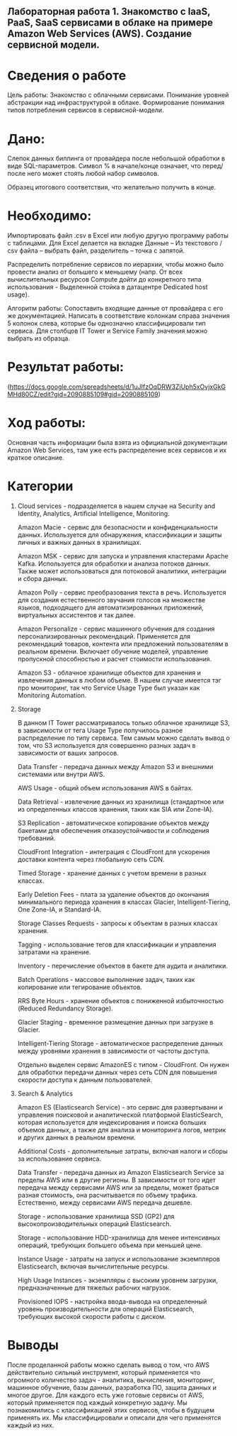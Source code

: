 ## Лабораторная работа 1. Знакомство с IaaS, PaaS, SaaS сервисами в облаке на примере Amazon Web Services (AWS). Создание сервисной модели.
# Сведения о работе

Цель работы: Знакомство с облачными сервисами. Понимание уровней абстракции над инфраструктурой в облаке. Формирование понимания типов потребления сервисов в сервисной-модели.

# Дано:

Слепок данных биллинга от провайдера после небольшой обработки в виде SQL-параметров. Символ % в начале/конце означает, что перед/после него может стоять любой набор символов.

Образец итогового соответствия, что желательно получить в конце.
# Необходимо:

Импортировать файл .csv в Excel или любую другую программу работы с таблицами. Для Excel делается на вкладке Данные – Из текстового / csv файла – выбрать файл, разделитель – точка с запятой.

Распределить потребление сервисов по иерархии, чтобы можно было провести анализ от большего к меньшему (напр. От всех вычислительных ресурсов Compute дойти до конкретного типа использования - Выделенной стойка в датацентре Dedicated host usage).

Алгоритм работы: Сопоставить входящие данные от провайдера с его же документацией. Написать в соответствие колонкам справа значения 5 колонок слева, которые бы однозначно классифицировали тип сервиса. Для столбцов IT Tower и Service Family значения можно выбрать из образца.

# Результат работы: 
(https://docs.google.com/spreadsheets/d/1uJIfzOqDRW3ZjUph5xOvjxGkGMHd80CZ/edit?gid=2090885109#gid=2090885109)

# Ход работы:
Основная часть информации была взята из официальной документации Amazon Web Services, там уже есть распределение всех сервисов и их краткое описание.

# Категории

1. Cloud services - подразделяется в нашем случае на Security and Identity, Analytics, Artificial Intelligence, Monitoring. 
   
   Amazon Macie - сервис для безопасности и конфиденциальности данных. Используется для обнаружения, классификации и защиты личных и важных данных в хранилищах.
   
   Amazon MSK - сервис для запуска и управления кластерами Apache Kafka. Используется для обработки и анализа потоков данных. Также может использоваться для потоковой аналитики, интеграции и сбора данных.
   
   Amazon Polly - сервис преобразования текста в речь. Используется для создания естественного звучания голосов на множестве языков, подходящего для автоматизированных приложений, виртуальных ассистентов и так далее.
   
   Amazon Personalize - сервис машинного обучения для создания персонализированных рекомендаций. Применяется для рекомендаций товаров, контента или предложений пользователям в реальном времени. Включает обучение моделей, управление пропускной способностью и расчет стоимости использования.

   Amazon S3 -  облачное хранилище объектов для хранения и извлечения данных в любом объеме. В нашем случае имеется тэг про мониторинг, так что Service Usage Type был указан как Monitoring Automation.

2. Storage
   
   В данном IT Tower рассматривалось только облачное хранилище S3, в зависимости от тега Usage Type получилось разное распределение по типу сервиса. Тем самым можно сделать вывод о том, что S3 используется для совершенно разных задач в зависимости от ваших запросов.
   
   Data Transfer - передача данных между Amazon S3 и внешними системами или внутри AWS.

   AWS Usage - общий объем использования AWS в байтах.
   
   Data Retrieval - извлечение данных из хранилища (стандартное или из определенных классов 
   хранения, таких как SIA или Zone-IA).
   
   S3 Replication - автоматическое копирование объектов между бакетами для обеспечения отказоустойчивости и соблюдения требований.
   
   CloudFront Integration - интеграция с CloudFront для ускорения доставки контента через глобальную сеть CDN.
   
   Timed Storage - хранение данных с учетом времени в разных классах.
   
   Early Deletion Fees - плата за удаление объектов до окончания минимального периода хранения в классах Glacier, Intelligent-Tiering, One Zone-IA, и Standard-IA.
   
   Storage Classes Requests - запросы к объектам в разных классах хранения.
   
   Tagging - использование тегов для классификации и управления затратами на хранение.
   
   Inventory - перечисление объектов в бакете для аудита и аналитики.
   
   Batch Operations - массовое выполнение задач, таких как копирование или тегирование объектов.
   
   RRS Byte Hours - хранение объектов с пониженной избыточностью (Reduced Redundancy Storage).
   
   Glacier Staging - временное размещение данных при загрузке в Glacier.

   Intelligent-Tiering Storage - автоматическое распределение данных между уровнями хранения в зависимости от частоты доступа.
   
   Отдельно выделен сервис AmazonES с типом - CloudFront. Он нужен для обработки передачи данных через сеть CDN для повышения скорости доступа к данным пользователей.

3. Search & Analytics

   Amazon ES (Elasticsearch Service) - это сервис для развертывани и управления поисковой и аналитической платформой ElasticSearch, которая используется для индексирования и поиска больших объемов данных, а также для анализа и мониторинга логов, метрик и других данных в реальном времени.
   
   Additional Costs - дополнительные затраты, включая налоги и сборы за использование сервиса.
   
   Data Transfer - передача данных из Amazon Elasticsearch Service за пределы AWS или в другие регионы. В зависимости от того идет передача между сервисами AWS или за пределы, может браться разная стоимость, она расчитывается по объему трафика. Естественно, между сервисами AWS передача дешевле.
   
   Storage - использование хранилища SSD (GP2) для высокопроизводительных операций Elasticsearch.
   
   Storage - использование HDD-хранилища для менее интенсивных операций, требующих большего объема при меньшей цене.
   
   Instance Usage - затраты на запуск и использование экземпляров Elasticsearch, включая вычислительные ресурсы.
   
   High Usage Instances - экземпляры с высоким уровнем загрузки, предназначенные для тяжелых рабочих нагрузок.
   
   Provisioned IOPS - настройка ввода-вывода на определенный уровень производительности для операций Elasticsearch, требующих высокой скорости работы с диском.

# Выводы

После проделанной работы можно сделать вывод о том, что AWS действительно сильный инструмент, который применяется что огромного количество задач - аналитика, вычисления, мониторинг, машинное обучение, базы данных, разработка ПО, защита данных и многое другое. Для каждого есть уже готовые сервисы от AWS, который применяется под каждый конкретную задачу. Мы познакомились с классификацией этих сервисов, чтобы в будущем применять их. Мы классифицировали и описали для чего применятся каждый из них. 












   
